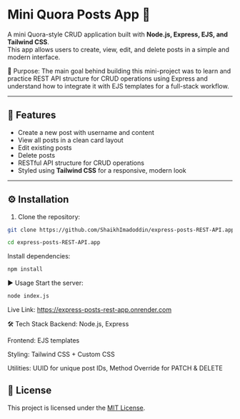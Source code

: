 # Mini Quora Posts App 📝

A mini Quora-style CRUD application built with **Node.js, Express, EJS, and Tailwind CSS**.  
This app allows users to create, view, edit, and delete posts in a simple and modern interface.

🔹 Purpose: The main goal behind building this mini-project was to learn and practice REST API structure for CRUD operations using Express and understand how to integrate it with EJS templates for a full-stack workflow.

---

## 🚀 Features
- Create a new post with username and content
- View all posts in a clean card layout
- Edit existing posts
- Delete posts
- RESTful API structure for CRUD operations
- Styled using **Tailwind CSS** for a responsive, modern look

---

## ⚙️ Installation

1. Clone the repository:
```bash
git clone https://github.com/ShaikhImadoddin/express-posts-REST-API.app.git

cd express-posts-REST-API.app
```
Install dependencies:
```bash
npm install
```

▶️ Usage
Start the server:
```bash
node index.js
```
Live Link:
https://express-posts-rest-app.onrender.com

🛠️ Tech Stack
Backend: Node.js, Express

Frontend: EJS templates

Styling: Tailwind CSS + Custom CSS

Utilities: UUID for unique post IDs, Method Override for PATCH & DELETE

## 📜 License
This project is licensed under the [MIT License](./LICENSE).


